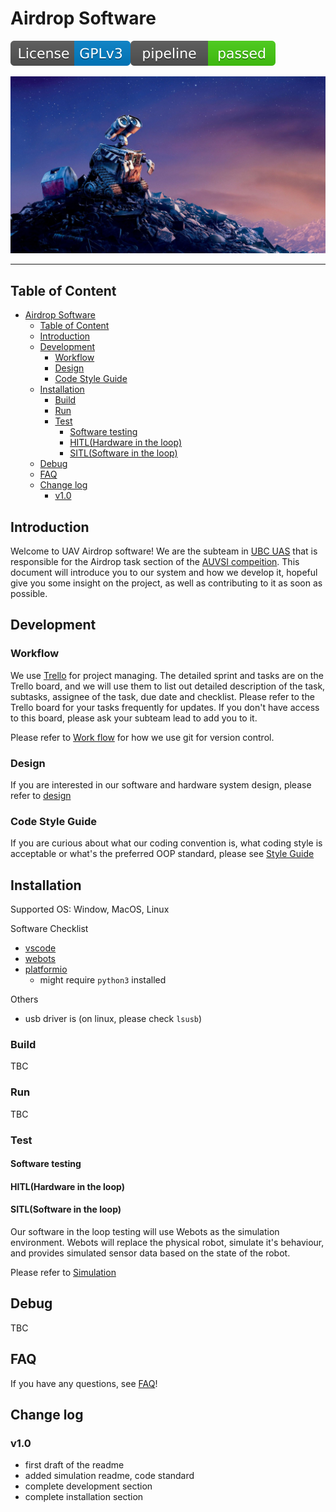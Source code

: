 # Airdrop Software

[![License: GPL v3](docs/README.assets/License-GPLv3-blue.svg)](https://www.gnu.org/licenses/gpl-3.0)![](README.assets/pipeline.svg)

![Wall-E / 1920x1080 Wallpaper | Wall e, Animated movies, Animation movie](docs/README.assets/051db99b019d8ab861c87ac76c04ed81.jpg)

---

## Table of Content

- [Airdrop Software](#airdrop-software)
  - [Table of Content](#table-of-content)
  - [Introduction](#introduction)
  - [Development](#development)
    - [Workflow](#workflow)
    - [Design](#design)
    - [Code Style Guide](#code-style-guide)
  - [Installation](#installation)
    - [Build](#build)
    - [Run](#run)
    - [Test](#test)
      - [Software testing](#software-testing)
      - [HITL(Hardware in the loop)](#hitlhardware-in-the-loop)
      - [SITL(Software in the loop)](#sitlsoftware-in-the-loop)
  - [Debug](#debug)
  - [FAQ](#faq)
  - [Change log](#change-log)
    - [v1.0](#v10)

## Introduction

Welcome to UAV Airdrop software! We are the subteam in [UBC UAS](www.ubcuas.com) that is responsible for the Airdrop task section of the [AUVSI compeition](https://www.auvsi-suas.org/). This document will introduce you to our system and how we develop it, hopeful give you some insight on the project, as well as contributing to it as soon as possible.  



## Development 

### Workflow

We use [Trello](https://trello.com/b/pWR6ylrp) for project managing. The detailed sprint and tasks are on the Trello board, and we will use them to list out detailed description of the task, subtasks, assignee of the task, due date and checklist. Please refer to the Trello board for your tasks frequently for updates. If you don't have access to this board, please ask your subteam lead to add you to it. 

Please refer to [Work flow](docs/WORK_FLOW.md) for how we use git for version control. 

### Design

If you are interested in our software and hardware system design, please refer to [design](docs/DESIGN.md)

### Code Style Guide

If you are curious about what our coding convention is, what coding style is acceptable or what's the preferred OOP standard, please see [Style Guide](docs/CODE_STANDARD.md)



## Installation

Supported OS: Window, MacOS, Linux

Software Checklist

- [vscode](https://code.visualstudio.com/download)
- [webots](https://www.cyberbotics.com/)
- [platformio](https://platformio.org/platformio-ide)
  - might require `python3` installed

Others

- usb driver is  (on linux, please check `lsusb`)

### Build

TBC

### Run

TBC



### Test

#### Software testing

#### HITL(Hardware in the loop)

#### SITL(Software in the loop)

Our software in the loop testing will use Webots as the simulation environment. Webots will replace the physical robot, simulate it's behaviour, and provides simulated sensor data based on the state of the robot. 

Please refer to [Simulation](simulation/README.md)



## Debug

TBC



## FAQ

If you have any questions, see [FAQ](docs/FAQ.md)!



## Change log

### v1.0 

- first draft of the readme
- added simulation readme, code standard
- complete development section
- complete installation section



